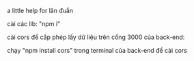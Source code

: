 a little help for lân đuần

cài các lib: 
"npm i"

cài cors để cấp phép lấy dữ liệu trên cổng 3000 của back-end: 

chạy "npm install cors" trong terminal của back-end để cài cors

